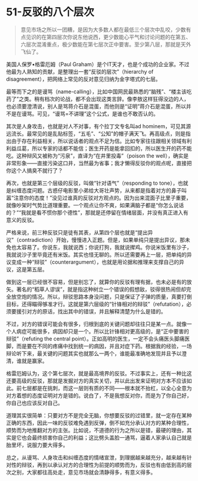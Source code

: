 # 51-反驳的八个层次

> 意见市场之所以一团糟，是因为大多数人都在最低三个层次中乱咬，少数有点见识的在第四层次你说东他说西，更少数能心平气和讨论问题的在第五、六层次混淆重点，极少数能在第七层次正中要害。至少第八层，那就是天外飞仙了。

美国人保罗•格雷厄姆（Paul Graham）是个IT天才，也是个成功的企业家。不过他最为人熟知的贡献，是整理出一套“反驳的层次”（hierarchy of disagreement），把网络上常见的反对意见归纳为金字塔式的七层。

最等而下之的是谩骂（name-calling），比如中国网民最熟悉的“脑残”、“楼主该吃药了”之类。稍有档次的论战，都不会出现这类言辞。像李敖这样狂得没边的人，也必须要澄清说，别人是骂蒋介石是混蛋，而他则是“证明”蒋介石是混蛋，所以并不是在谩骂。可见，“谩骂=不讲理”这个公式，是谁也不敢否认的。

其次是人身攻击，也就是对人不对事，有个拉丁文专名叫ad hominem，可见其源远流长。最常见的是乱贴标签，“五毛”、“公知”的帽子满天飞。再高级点，则是指出由于存在利益相关，所以说话者的观点不足为信。比如专家往往跟相关领域有利利益瓜葛，所以专家的话都不能信；医生开药是能拿回扣的，所以医生开的药不能吃。这种辩风又被称为“污泉”，直译为“在井里投毒”（poison the well），确实是非常形象——直接污染这口井，当然最为省事；我才懒得反驳你的观点呢，直接把你这个人搞臭不就行了？

再次，也就是第三个层级的反驳，叫做“针对语气”（responding to tone），也就是纠缠态度问题。古惑仔电影里小弟给大哥壮声势，从来都是指着对方的鼻子叫嚣“注意你的态度！”没见过谁真的反驳对方观点的。因为出来混面子比里子重要，就像吵架时气势比道理重要。一个观点让你不爽，如果满脑子都是“你怎么说话的？”“我就是看不惯你那个德性”，那就是还停留在情绪层面，并没有真正进入有意义的反驳。

严格来说，前三种反驳只是徒有其表，从第四个层也就是“提出异议”（contradiction）开始，慢慢进入正题。但是，如果单纯只是提出异议，那未免也太容易了。你说东，我就说西；你说打狗，我就说撵鸡。你说米饭里有沙子，我就说沙子里毕竟还有米饭。其实也怪无聊的。所以还需要再上一层，把单纯的异议变成一种“辩驳”（counterargument），也就是用论据和推理来支撑自己的异议，这是第五层。

做到这一层已经很不容易，但是别忘了，就算你的反驳有理有据，也未必是有的放矢。著名的“稻草人谬误”，就是指这种树立一个错误的假想敌，驳得很热闹但却完全放空炮的情况。所以，辩驳思路本身没问题，只是保证了子弹的质量，真要打倒目标，还得瞄得够准才行。这就是第六层级的“针锋相对的辩驳”（refutation），必须要援引对方的原话，找出其中的错误，并且解释清楚为什么是错的。

不过，对方的错误可能会有很多，归根到底的关键问题却往往只是某一点。就像一个人病症可能很多，病因却只是一个。所以比针锋相对更高级的，是“正中要害的辩驳”（refuting the central point）。正如高明的医生，一定不会头痛医头脚痛医脚，而是要在不同的疼痛中找到统一的病因，并且对症下药。根据我的经验，一场辩论听下来，最关键的问题其实也就那么一两个，谁能最准确地发现并且予以澄清，谁就是赢家。

格雷厄姆认为，这个第七层次，就是最高境界的反驳。不过事实上，还有一种比这还要高级的反驳，那就是发掘对方的真实关切，并以此出发来证明对方本不应该如此。前七层都是在挑刺，而这一层则有质的不同——根本就不抬杠，以全心全意为对方着想的态度证明对方是错的。说白了，不是我想反对你，而是为了你自己好，你自己也应该反对自己。

道理其实很简单：只要对方不是完全无脑，你想要反驳的过错里，就一定存在某种正确的东西，因此一味的反驳难免遇到反弹，倒不如充分承认对方的某种合理性，顺势而为地推翻对方的主张。比如说，不道德的行为之所以是错，最硬的理由，其实是它也会最终损害你自己的利益；这比劈头盖脸一通骂，逼着人家承认自己就是胎里坏，说服力要大得多。

总之，从谩骂、人身攻击和纠缠态度的情绪宣泄，到理据越来越充分，越来越有针对性的辩驳，再到以承认对方的合理性为前提的顺势而为，反驳也有由低到高的层次之别，大家都往高处走，意见市场就会清静得多，有意义得多。